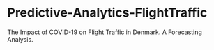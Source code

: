 # Predictive-Analytics-FlightTraffic
The Impact of COVID-19 on Flight Traffic in Denmark. A Forecasting Analysis.
